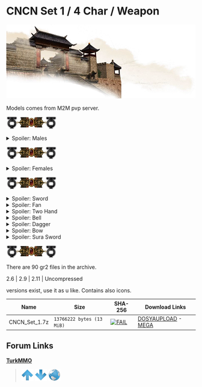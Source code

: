 # CNCN Set 1 / 4 Char / Weapon

![FAIL](/ASSETS/02.png)

Models comes from M2M pvp server.

![FAIL](/ASSETS/01.png)

<details>
  <summary>Spoiler: Males</summary>

[![FAIL](/ASSETS/3D/003_05.gif)](https://www.imagevisit.com/images/2020/11/07/test3.gif)
[![FAIL](/ASSETS/3D/003_06.gif)](https://www.imagevisit.com/images/2020/11/07/test2.gif)
[![FAIL](/ASSETS/3D/003_07.gif)](https://www.imagevisit.com/images/2020/11/07/test.gif)
[![FAIL](/ASSETS/3D/003_08.gif)](https://www.imagevisit.com/images/2020/11/07/test8.gif)

</details>

![FAIL](/ASSETS/01.png)

<details>
  <summary>Spoiler: Females</summary>

[![FAIL](/ASSETS/3D/003_01.gif)](https://www.imagevisit.com/images/2020/11/07/test4.gif)
[![FAIL](/ASSETS/3D/003_02.gif)](https://www.imagevisit.com/images/2020/11/07/test5.gif)
[![FAIL](/ASSETS/3D/003_03.gif)](https://www.imagevisit.com/images/2020/11/07/test6.gif)
[![FAIL](/ASSETS/3D/003_04.gif)](https://www.imagevisit.com/images/2020/11/07/test7.gif)

</details>

![FAIL](/ASSETS/01.png)


<details>
  <summary>Spoiler: Sword</summary>

[![FAIL](/ASSETS/3D/003_09.png)](https://www.imagevisit.com/images/2020/11/07/kilic.png)

</details>

<details>
  <summary>Spoiler: Fan</summary>

[![FAIL](/ASSETS/3D/003_10.png)](https://www.imagevisit.com/images/2020/11/07/yelpaze.png)

</details>

<details>
  <summary>Spoiler: Two Hand</summary>

[![FAIL](/ASSETS/3D/003_11.png)](https://www.imagevisit.com/images/2020/11/07/ciftel.png)

</details>

<details>
  <summary>Spoiler: Bell</summary>

[![FAIL](/ASSETS/3D/003_12.png)](https://www.imagevisit.com/images/2020/11/07/asa.png)

</details>

<details>
  <summary>Spoiler: Dagger</summary>

[![FAIL](/ASSETS/3D/003_13.png)](https://www.imagevisit.com/images/2020/11/07/hancer.png)

</details>

<details>
  <summary>Spoiler: Bow</summary>

[![FAIL](/ASSETS/3D/003_14.png)](https://www.imagevisit.com/images/2020/11/07/yay.png)

</details>

<details>
  <summary>Spoiler: Sura Sword</summary>

[![FAIL](/ASSETS/3D/003_15.png)](https://www.imagevisit.com/images/2020/11/07/kilic_sura.png)

</details>

![FAIL](/ASSETS/01.png)

There are 90 gr2 files in the archive.

2.6 | 2.9 | 2.11 | Uncompressed

versions exist, use it as u like. Contains also icons.

| Name | Size | SHA-256 | Download Links |
| --- | --- | --- | --- |
| CNCN_Set_1.7z | `13766222 bytes (13 MiB)` | [![FAIL](https://img.shields.io/static/v1?label=Virustotal&logo=virustotal&logoColor=black&labelColor=blue&message=f04eb59fedb5029b652c561e22da627865b0054429623a758983b23d4a95a0d9&color=9cf)](https://www.virustotal.com/gui/file/f04eb59fedb5029b652c561e22da627865b0054429623a758983b23d4a95a0d9?nocache=1) | [DOSYAUPLOAD](https://www.dosyaupload.com/26N0m/CNCN_Set_1.7z) - [MEGA](https://mega.nz/file/JTBiFZCK#6hh_fERvlCF1o_tCgHxeHzNGsaeOLaGxuLBEADLQc1E) |

## Forum Links

[**TurkMMO**](https://forum.turkmmo.com/konu/3781327-set1-4-karakter-7-silah-alternatif-gr2-versiyonlari/)

> [![up](/ASSETS/up.png)](/EN/3D/002.md)  [![down](/ASSETS/down.png)](/EN/3D/004.md)  [![index](/ASSETS/index.png)](/README.md)